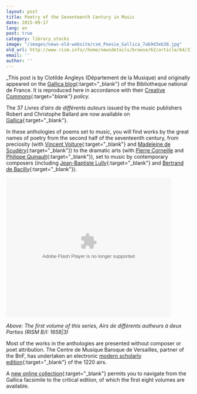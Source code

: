 ```yaml
---
layout: post
title: Poetry of the Seventeenth Century in Music
date: 2015-09-17
lang: en
post: true
category: library_stocks
image: "/images/news-old-website/csm_Poesie_Gallica_7ab9d3eb38.jpg"
old_url: http://www.rism.info//home/newsdetails/browse/62/article/64/37-livres-dairs-de-differents-auteurs-digitized-and-free-online-from-gallica.html
email: ''
author: ''
---
```



_This post is by Clotilde Angleys (Département de la Musique) and originally appeared on the [Gallica blog](http://blog.bnf.fr/gallica/index.php/2015/02/06/la-poesie-du-xviieme-siecle-en-musique/){:target="_blank"} of the Bibliotheque national de France. It is reproduced here in accordance with their [Creative Commons](http://blog.bnf.fr/gallica/index.php/credits/){:target="_blank"} policy._

The 37 _Livres d’airs de différents auteurs_ issued by the music publishers Robert and Christophe Ballard are now available on [Gallica](http://gallica.bnf.fr/Search?ArianeWireIndex=index&p=1&lang=FR&q=LivresDAir&x=0&y=0){:target="_blank"}.

In these anthologies of poems set to music, you will find works by the great names of poetry from the second half of the seventeenth century, from preciosity (with [Vincent Voiture](http://gallica.bnf.fr/ark:/12148/bpt6k45000282/f16){:target="_blank"} and [Madeleine de Scudéry](http://gallica.bnf.fr/ark:/12148/bpt6k4500027n/f46){:target="_blank"}) to the dramatic arts (with [Pierre Corneille](http://gallica.bnf.fr/ark:/12148/bpt6k4500029g/f64 "external-link-new-window") and [Philippe Quinault](http://gallica.bnf.fr/ark:/12148/bpt6k4500029g/f38){:target="_blank"}), set to music by contemporary composers (including [Jean-Baptiste Lully](http://gallica.bnf.fr/ark:/12148/bpt6k4500034s/f2){:target="_blank"} and [Bertrand de Bacilly](http://gallica.bnf.fr/ark:/12148/bpt6k4500029g/f12){:target="_blank"}).

<object classid="clsid:D27CDB6E-AE6D-11cf-96B8-444553540000" id="LecteurExportable" width="450" height="381" codebase="http://fpdownload.macromedia.com/get/flashplayer/current/swflash.cab"><param name="movie" value="http://gallica.bnf.fr/flash/LecteurExportable.swf">
<param name="allowScriptAccess" value="always">
<param name="wmode" value="window">
<param name="FlashVars" value="ark=bpt6k45000356&amp;lang=fr&amp;mode=dp&amp;showArrows=1&amp;bgColor=15430428&amp;autoFlip=0&amp;startPage=5&amp;widthWidget=450&amp;heightWidget=381">
<embed src="http://gallica.bnf.fr/flash/LecteurExportable.swf" name="LecteurExportable" width="450" height="381" allowscriptaccess="always" wmode="window" flashvars="ark=bpt6k45000356&amp;lang=fr&amp;mode=dp&amp;showArrows=1&amp;bgColor=15430428&amp;autoFlip=0&amp;startPage=5&amp;widthWidget=450&amp;heightWidget=381" type="application/x-shockwave-flash" pluginspage="http://www.adobe.com/go/getflashplayer"></embed></object>

_Above: The first volume of this series, Airs de différents autheurs à deux Parties (RISM B/I: 1658|3)_



Most of the works in the anthologies are presented without composer or poet attribution. The Centre de Musique Baroque de Versailles, partner of the BnF, has undertaken an electronic [modern scholarly edition](http://philidor.cmbv.fr/Publications/Partitions-en-ligne/Edition-moderne-des-Livres-d-airs-de-differents-auteurs-LADDA/Liste-des-recueils){:target="_blank"} of the 1220 airs.

A [new online collection](http://gallica.bnf.fr/html/partitions/les-livres-dairs-de-differents-auteurs){:target="_blank"} permits you to navigate from the Gallica facsimile to the critical edition, of which the first eight volumes are available.




